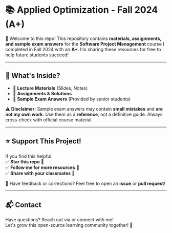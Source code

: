 # 📚 Applied Optimization - Fall 2024 (A+)
🚀 Welcome to this repo! This repository contains **materials, assignments, and sample exam answers** for the **Software Project Management** course I completed in Fall 2024 with an **A+**. I’m sharing these resources for free to help future students succeed!  

---

## 📂 **What's Inside?**
- 📖 **Lecture Materials** (Slides, Notes)
- 📝 **Assignments & Solutions**  
- 🎯 **Sample Exam Answers** (Provided by senior students)  

⚠️ **Disclaimer:** Sample exam answers may contain **small mistakes** and **are not my own work**. Use them as a **reference**, not a definitive guide. Always cross-check with official course material.

---

## ⭐ **Support This Project!**
If you find this helpful:  
✅ **Star this repo** 🌟  
✅ **Follow me for more resources** 🔔  
✅ **Share with your classmates** 🤝  

📩 Have feedback or corrections? Feel free to open an **issue** or **pull request**!  

---

## 📬 Contact  
Have questions? Reach out via or connect with me!  
Let's grow this open-source learning community together! 🚀
